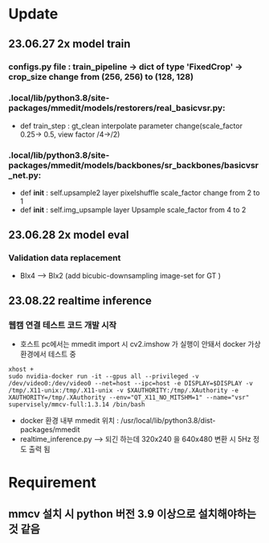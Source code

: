 # Update
## 23.06.27 2x model train
### configs.py file : train_pipeline -> dict of type 'FixedCrop' -> crop_size change from (256, 256) to (128, 128)
### .local/lib/python3.8/site-packages/mmedit/models/restorers/real_basicvsr.py:
- def train_step : gt_clean interpolate parameter change(scale_factor 0.25-> 0.5, view factor /4->/2)
### .local/lib/python3.8/site-packages/mmedit/models/backbones/sr_backbones/basicvsr_net.py:
- def __init__ : self.upsample2 layer pixelshuffle scale_factor change from 2 to 1
- def __init__ : self.img_upsample layer Upsample scale_factor from 4 to 2

## 23.06.28 2x model eval
### Validation data replacement
- BIx4 --> BIx2 (add bicubic-downsampling image-set for GT )

## 23.08.22 realtime inference
### 웹캠 연결 테스트 코드 개발 시작
- 호스트 pc에서는 mmedit import 시 cv2.imshow 가 실행이 안돼서 docker 가상 환경에서 테스트 중
```
xhost +
sudo nvidia-docker run -it --gpus all --privileged -v /dev/video0:/dev/video0 --net=host --ipc=host -e DISPLAY=$DISPLAY -v /tmp/.X11-unix:/tmp/.X11-unix -v $XAUTHORITY:/tmp/.XAuthority -e XAUTHORITY=/tmp/.XAuthority --env="QT_X11_NO_MITSHM=1" --name="vsr" supervisely/mmcv-full:1.3.14 /bin/bash
```
- docker 환경 내부 mmedit 위치 : /usr/local/lib/python3.8/dist-packages/mmedit
- realtime_inference.py --> 되긴 하는데 320x240 을 640x480 변환 시 5Hz 정도 출력 됨

# Requirement
## mmcv 설치 시 python 버전 3.9 이상으로 설치해야하는 것 같음
